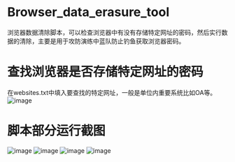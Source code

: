 # Browser_data_erasure_tool
浏览器数据清除脚本，可以检查浏览器中有没有存储特定网址的密码，然后实行数据的清除，主要是用于攻防演练中蓝队防止钓鱼获取浏览器密码。
# 查找浏览器是否存储特定网址的密码
在websites.txt中填入要查找的特定网址，一般是单位内重要系统比如OA等。
![image](https://github.com/Bains-sec/Browser_data_erasure_tool/assets/118708882/0fbc73b0-a99d-41e3-893d-a64d19fbd568)
# 脚本部分运行截图
![image](https://github.com/Bains-sec/Browser_data_erasure_tool/assets/118708882/80f28641-b86c-4e6e-a820-5535f2f44f1d)
![image](https://github.com/Bains-sec/Browser_data_erasure_tool/assets/118708882/250f7029-de3a-46b1-a5eb-bef1741c2aac)
![image](https://github.com/Bains-sec/Browser_data_erasure_tool/assets/118708882/6eec1337-2546-4ff8-a2ab-c7537cecc567)
![image](https://github.com/Bains-sec/Browser_data_erasure_tool/assets/118708882/1f6d5364-d2de-4e75-b481-d4fb4a8926d5)
